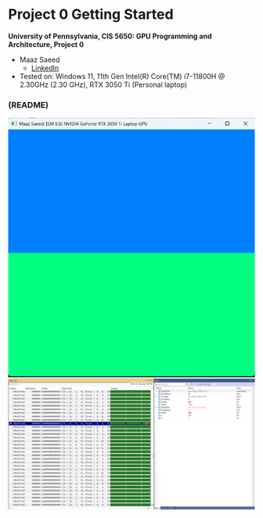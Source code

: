Project 0 Getting Started
====================

**University of Pennsylvania, CIS 5650: GPU Programming and Architecture, Project 0**

* Maaz Saeed
  * [LinkedIn](https://www.linkedin.com/in/maaz-saeed1/)
* Tested on: Windows 11, 11th Gen Intel(R) Core(TM) i7-11800H @ 2.30GHz (2.30 GHz), RTX 3050 Ti (Personal laptop)

### (README)

![CUDA GL CHECK](images/2.1.1_.png)
![Nsight Debugging, Autos window, and Warp Info](images/2.1.3_.png)
